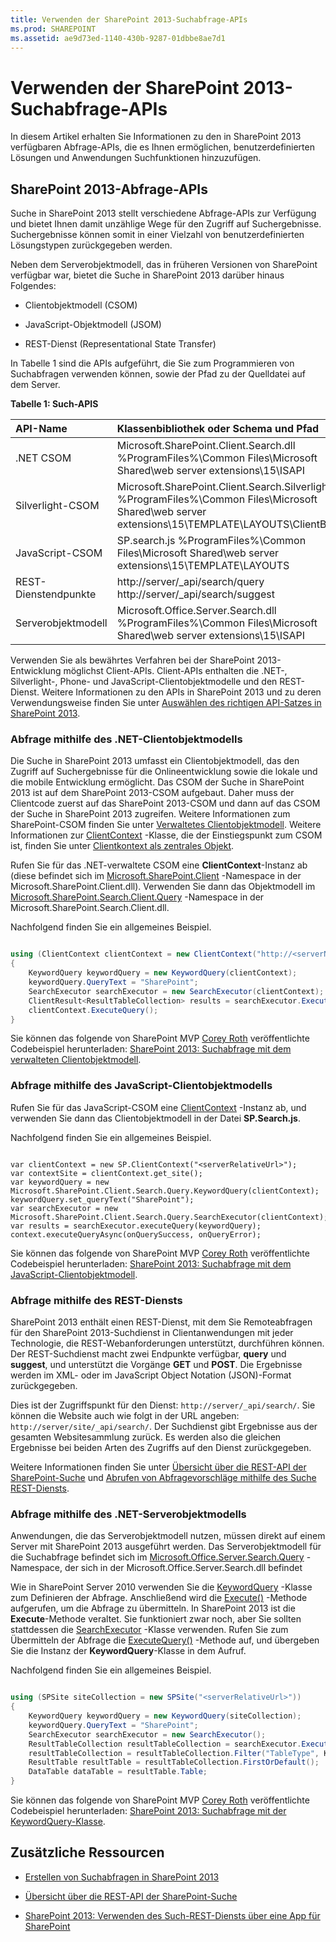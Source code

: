 ```yaml
---
title: Verwenden der SharePoint 2013-Suchabfrage-APIs
ms.prod: SHAREPOINT
ms.assetid: ae9d73ed-1140-430b-9287-01dbbe8ae7d1
---
```




# Verwenden der SharePoint 2013-Suchabfrage-APIs
In diesem Artikel erhalten Sie Informationen zu den in SharePoint 2013 verfügbaren Abfrage-APIs, die es Ihnen ermöglichen, benutzerdefinierten Lösungen und Anwendungen Suchfunktionen hinzuzufügen. 
## SharePoint 2013-Abfrage-APIs
<a name="bk_QueryAPIs"> </a>

Suche in SharePoint 2013 stellt verschiedene Abfrage-APIs zur Verfügung und bietet Ihnen damit unzählige Wege für den Zugriff auf Suchergebnisse. Suchergebnisse können somit in einer Vielzahl von benutzerdefinierten Lösungstypen zurückgegeben werden.
  
    
    
Neben dem Serverobjektmodell, das in früheren Versionen von SharePoint verfügbar war, bietet die Suche in SharePoint 2013 darüber hinaus Folgendes:
  
    
    

- Clientobjektmodell (CSOM)
    
  
- JavaScript-Objektmodell (JSOM)
    
  
- REST-Dienst (Representational State Transfer)
    
  
In Tabelle 1 sind die APIs aufgeführt, die Sie zum Programmieren von Suchabfragen verwenden können, sowie der Pfad zu der Quelldatei auf dem Server.
  
    
    

**Tabelle 1: Such-APIS**


|**API-Name**|**Klassenbibliothek oder Schema und Pfad**|
|:-----|:-----|
|.NET CSOM  <br/> |Microsoft.SharePoint.Client.Search.dll          %ProgramFiles%\\Common Files\\Microsoft Shared\\web server extensions\\15\\ISAPI  <br/> |
|Silverlight-CSOM  <br/> |Microsoft.SharePoint.Client.Search.Silverlight.dll          %ProgramFiles%\\Common Files\\Microsoft Shared\\web server extensions\\15\\TEMPLATE\\LAYOUTS\\ClientBin  <br/> |
|JavaScript-CSOM  <br/> |SP.search.js          %ProgramFiles%\\Common Files\\Microsoft Shared\\web server extensions\\15\\TEMPLATE\\LAYOUTS  <br/> |
|REST-Dienstendpunkte  <br/> |http://server/_api/search/query          http://server/_api/search/suggest  <br/> |
|Serverobjektmodell  <br/> |Microsoft.Office.Server.Search.dll          %ProgramFiles%\\Common Files\\Microsoft Shared\\web server extensions\\15\\ISAPI  <br/> |
   
Verwenden Sie als bewährtes Verfahren bei der SharePoint 2013-Entwicklung möglichst Client-APIs. Client-APIs enthalten die .NET-, Silverlight-, Phone- und JavaScript-Clientobjektmodelle und den REST-Dienst. Weitere Informationen zu den APIs in SharePoint 2013 und zu deren Verwendungsweise finden Sie unter  [Auswählen des richtigen API-Satzes in SharePoint 2013](choose-the-right-api-set-in-sharepoint-2013.md).
  
    
    

### Abfrage mithilfe des .NET-Clientobjektmodells
<a name="bk_QueryNETcsom"> </a>

Die Suche in SharePoint 2013 umfasst ein Clientobjektmodell, das den Zugriff auf Suchergebnisse für die Onlineentwicklung sowie die lokale und die mobile Entwicklung ermöglicht. Das CSOM der Suche in SharePoint 2013 ist auf dem SharePoint 2013-CSOM aufgebaut. Daher muss der Clientcode zuerst auf das SharePoint 2013-CSOM und dann auf das CSOM der Suche in SharePoint 2013 zugreifen. Weitere Informationen zum SharePoint-CSOM finden Sie unter  [Verwaltetes Clientobjektmodell](http://msdn.microsoft.com/library/8c086b11-2b8b-41ec-82ae-cd4fef0aeac6%28Office.15%29.aspx). Weitere Informationen zur  [ClientContext](https://msdn.microsoft.com/library/Microsoft.SharePoint.Client.ClientContext.aspx) -Klasse, die der Einstiegspunkt zum CSOM ist, finden Sie unter [Clientkontext als zentrales Objekt](http://msdn.microsoft.com/library/6299f0df-ab4c-40e6-b709-ec80271c99b3%28Office.15%29.aspx).
  
    
    
Rufen Sie für das .NET-verwaltete CSOM eine **ClientContext**-Instanz ab (diese befindet sich im  [Microsoft.SharePoint.Client](https://msdn.microsoft.com/library/Microsoft.SharePoint.Client.aspx) -Namespace in der Microsoft.SharePoint.Client.dll). Verwenden Sie dann das Objektmodell im [Microsoft.SharePoint.Search.Client.Query](https://msdn.microsoft.com/library/Microsoft.SharePoint.Search.Client.Query.aspx) -Namespace in der Microsoft.SharePoint.Search.Client.dll.
  
    
    
Nachfolgend finden Sie ein allgemeines Beispiel.
  
    
    



```cs

using (ClientContext clientContext = new ClientContext("http://<serverName>/sites/<siteCollectionPath>"))
{
    KeywordQuery keywordQuery = new KeywordQuery(clientContext);
    keywordQuery.QueryText = "SharePoint";
    SearchExecutor searchExecutor = new SearchExecutor(clientContext);
    ClientResult<ResultTableCollection> results = searchExecutor.ExecuteQuery(keywordQuery);
    clientContext.ExecuteQuery();
}
```

Sie können das folgende von SharePoint MVP  [Corey Roth](http://mvp.microsoft.com/de-de/mvp/Corey%20Roth-4029260) veröffentlichte Codebeispiel herunterladen: [SharePoint 2013: Suchabfrage mit dem verwalteten Clientobjektmodell](http://code.msdn.microsoft.com/Query-Search-with-the-649f1bc1).
  
    
    

### Abfrage mithilfe des JavaScript-Clientobjektmodells
<a name="bk_QueryJSOM"> </a>

Rufen Sie für das JavaScript-CSOM eine  [ClientContext](https://msdn.microsoft.com/library/Microsoft.SharePoint.Client.ClientContext.aspx) -Instanz ab, und verwenden Sie dann das Clientobjektmodell in der Datei **SP.Search.js**.
  
    
    
Nachfolgend finden Sie ein allgemeines Beispiel.
  
    
    



```

var clientContext = new SP.ClientContext("<serverRelativeUrl>");
var contextSite = clientContext.get_site();
var keywordQuery = new Microsoft.SharePoint.Client.Search.Query.KeywordQuery(clientContext); 
keywordQuery.set_queryText("SharePoint"); 
var searchExecutor = new Microsoft.SharePoint.Client.Search.Query.SearchExecutor(clientContext);  
var results = searchExecutor.executeQuery(keywordQuery); 
context.executeQueryAsync(onQuerySuccess, onQueryError);
```

Sie können das folgende von SharePoint MVP  [Corey Roth](http://mvp.microsoft.com/de-de/mvp/Corey%20Roth-4029260) veröffentlichte Codebeispiel herunterladen: [SharePoint 2013: Suchabfrage mit dem JavaScript-Clientobjektmodell](http://code.msdn.microsoft.com/SharePoint-2013-Querying-a629b53b).
  
    
    

### Abfrage mithilfe des REST-Diensts
<a name="bk_QueryREST"> </a>

SharePoint 2013 enthält einen REST-Dienst, mit dem Sie Remoteabfragen für den SharePoint 2013-Suchdienst in Clientanwendungen mit jeder Technologie, die REST-Webanforderungen unterstützt, durchführen können. Der REST-Suchdienst macht zwei Endpunkte verfügbar, **query** und **suggest**, und unterstützt die Vorgänge **GET** und **POST**. Die Ergebnisse werden im XML- oder im JavaScript Object Notation (JSON)-Format zurückgegeben.
  
    
    
Dies ist der Zugriffspunkt für den Dienst:  `http://server/_api/search/`. Sie können die Website auch wie folgt in der URL angeben:  `http://server/site/_api/search/`. Der Suchdienst gibt Ergebnisse aus der gesamten Websitesammlung zurück. Es werden also die gleichen Ergebnisse bei beiden Arten des Zugriffs auf den Dienst zurückgegeben.
  
    
    
Weitere Informationen finden Sie unter  [Übersicht über die REST-API der SharePoint-Suche](sharepoint-search-rest-api-overview.md) und [Abrufen von Abfragevorschläge mithilfe des Suche REST-Diensts](retrieving-query-suggestions-using-the-search-rest-service.md).
  
    
    

### Abfrage mithilfe des .NET-Serverobjektmodells
<a name="bk_QuerySOM"> </a>

Anwendungen, die das Serverobjektmodell nutzen, müssen direkt auf einem Server mit SharePoint 2013 ausgeführt werden. Das Serverobjektmodell für die Suchabfrage befindet sich im  [Microsoft.Office.Server.Search.Query](https://msdn.microsoft.com/library/Microsoft.Office.Server.Search.Query.aspx) -Namespace, der sich in der Microsoft.Office.Server.Search.dll befindet
  
    
    
Wie in SharePoint Server 2010 verwenden Sie die  [KeywordQuery](https://msdn.microsoft.com/library/Microsoft.Office.Server.Search.KeywordQuery.aspx) -Klasse zum Definieren der Abfrage. Anschließend wird die [Execute()](https://msdn.microsoft.com/library/Microsoft.Office.Server.Search.Query.Query.Execute.aspx) -Methode aufgerufen, um die Abfrage zu übermitteln. In SharePoint 2013 ist die **Execute**-Methode veraltet. Sie funktioniert zwar noch, aber Sie sollten stattdessen die  [SearchExecutor](https://msdn.microsoft.com/library/Microsoft.Office.Server.Search.Query.SearchExecutor.aspx) -Klasse verwenden. Rufen Sie zum Übermitteln der Abfrage die [ExecuteQuery()](https://msdn.microsoft.com/library/Microsoft.Office.Server.Search.Query.SearchExecutor.ExecuteQuery.aspx) -Methode auf, und übergeben Sie die Instanz der **KeywordQuery**-Klasse in dem Aufruf.
  
    
    
Nachfolgend finden Sie ein allgemeines Beispiel.
  
    
    



```cs

using (SPSite siteCollection = new SPSite("<serverRelativeUrl>"))
{
    KeywordQuery keywordQuery = new KeywordQuery(siteCollection);
    keywordQuery.QueryText = "SharePoint";
    SearchExecutor searchExecutor = new SearchExecutor(); 
    ResultTableCollection resultTableCollection = searchExecutor.ExecuteQuery(keywordQuery); 
    resultTableCollection = resultTableCollection.Filter("TableType", KnownTableTypes.RelevantResults); 
    ResultTable resultTable = resultTableCollection.FirstOrDefault(); 
    DataTable dataTable = resultTable.Table; 
}
```

Sie können das folgende von SharePoint MVP  [Corey Roth](http://mvp.microsoft.com/de-de/mvp/Corey%20Roth-4029260) veröffentlichte Codebeispiel herunterladen: [SharePoint 2013: Suchabfrage mit der KeywordQuery-Klasse](http://code.msdn.microsoft.com/Query-Search-with-the-372139b5).
  
    
    

## Zusätzliche Ressourcen
<a name="bk_addresources"> </a>


-  [Erstellen von Suchabfragen in SharePoint 2013](building-search-queries-in-sharepoint-2013.md)
    
  
-  [Übersicht über die REST-API der SharePoint-Suche](sharepoint-search-rest-api-overview.md)
    
  
-  [SharePoint 2013: Verwenden des Such-REST-Diensts über eine App für SharePoint](http://code.msdn.microsoft.com/sharepoint/SharePoint-2013-Perform-a-1bf3e87d)
    
  

  
    
    
